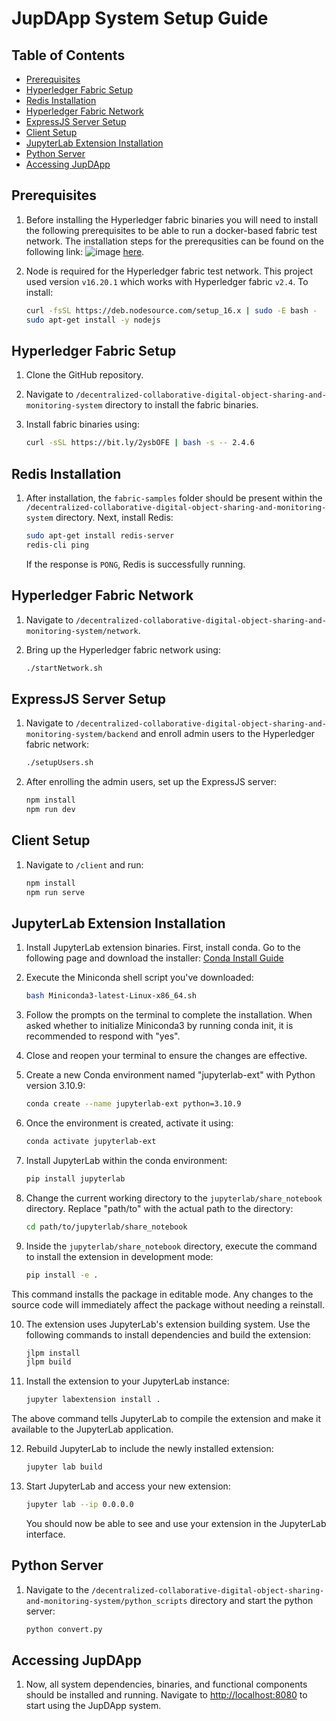 # JupDApp System Setup Guide

## Table of Contents
- [Prerequisites](#prerequisites)
- [Hyperledger Fabric Setup](#hyperledger-fabric-setup)
- [Redis Installation](#redis-installation)
- [Hyperledger Fabric Network](#hyperledger-fabric-network)
- [ExpressJS Server Setup](#expressjs-server-setup)
- [Client Setup](#client-setup)
- [JupyterLab Extension Installation](#jupyterlab-extension-installation)
- [Python Server](#python-server)
- [Accessing JupDApp](#accessing-jupdapp)

## Prerequisites

1. Before installing the Hyperledger fabric binaries you will need to install the following prerequisites to be able to run a docker-based fabric test network. The installation steps for the prerequsities can be found on the following link: ![image](https://github.com/dlovric13/JupDApp/assets/47255927/814140a2-a3fe-4e27-b582-bc51f12e6e49)
 [here](https://hyperledger-fabric.readthedocs.io/en/release-2.4/prereqs.html).

2. Node is required for the Hyperledger fabric test network. This project used version `v16.20.1` which works with Hyperledger fabric `v2.4`. To install:
   ```bash
   curl -fsSL https://deb.nodesource.com/setup_16.x | sudo -E bash -
   sudo apt-get install -y nodejs
   ```

## Hyperledger Fabric Setup

1. Clone the GitHub repository.

2. Navigate to `/decentralized-collaborative-digital-object-sharing-and-monitoring-system` directory to install the fabric binaries.

3. Install fabric binaries using:
   ```bash
   curl -sSL https://bit.ly/2ysbOFE | bash -s -- 2.4.6
   ```

## Redis Installation

1. After installation, the `fabric-samples` folder should be present within the `/decentralized-collaborative-digital-object-sharing-and-monitoring-system` directory. Next, install Redis:
   ```bash
   sudo apt-get install redis-server
   redis-cli ping
   ```
   If the response is `PONG`, Redis is successfully running.

## Hyperledger Fabric Network 

1. Navigate to `/decentralized-collaborative-digital-object-sharing-and-monitoring-system/network`.

2. Bring up the Hyperledger fabric network using:
   ```bash
   ./startNetwork.sh
   ```

## ExpressJS Server Setup

1. Navigate to `/decentralized-collaborative-digital-object-sharing-and-monitoring-system/backend` and enroll admin users to the Hyperledger fabric network:
   ```bash
   ./setupUsers.sh
   ```

2. After enrolling the admin users, set up the ExpressJS server:
   ```bash
   npm install
   npm run dev
   ```

## Client Setup

1. Navigate to `/client` and run:
   ```bash
   npm install 
   npm run serve
   ```

## JupyterLab Extension Installation

1. Install JupyterLab extension binaries. First, install conda. Go to the following page and download the installer: [Conda Install Guide](https://docs.conda.io/projects/conda/en/latest/user-guide/install/linux.html)

2. Execute the Miniconda shell script you've downloaded:
   ```bash
   bash Miniconda3-latest-Linux-x86_64.sh
   ```

3. Follow the prompts on the terminal to complete the installation. When asked whether to initialize Miniconda3 by running conda init, it is recommended to respond with "yes".

4. Close and reopen your terminal to ensure the changes are effective.

5. Create a new Conda environment named "jupyterlab-ext" with Python version 3.10.9:
   ```bash
   conda create --name jupyterlab-ext python=3.10.9
   ```

6. Once the environment is created, activate it using:
   ```bash
   conda activate jupyterlab-ext
   ```

7. Install JupyterLab within the conda environment:
   ```bash
   pip install jupyterlab
   ```

8. Change the current working directory to the `jupyterlab/share_notebook` directory. Replace "path/to" with the actual path to the directory:
   ```bash
   cd path/to/jupyterlab/share_notebook
   ```

9. Inside the `jupyterlab/share_notebook` directory, execute the command to install the extension in development mode:
   ```bash
   pip install -e .
   ```
This command installs the package in editable mode. Any changes to the source code will immediately affect the package without needing a reinstall.

10. The extension uses JupyterLab's extension building system. Use the following commands to install dependencies and build the extension:
    ```bash
    jlpm install
    jlpm build
    ```

11. Install the extension to your JupyterLab instance:
    ```bash
    jupyter labextension install .
    ```
 The above command tells JupyterLab to compile the extension and make it available to the JupyterLab application.
 
12. Rebuild JupyterLab to include the newly installed extension:
    ```bash
    jupyter lab build
    ```

13. Start JupyterLab and access your new extension:
    ```bash
    jupyter lab --ip 0.0.0.0
    ```
    You should now be able to see and use your extension in the JupyterLab interface.

## Python Server

1. Navigate to the `/decentralized-collaborative-digital-object-sharing-and-monitoring-system/python_scripts` directory and start the python server:
   ```bash
   python convert.py
   ```

## Accessing JupDApp

1. Now, all system dependencies, binaries, and functional components should be installed and running. Navigate to [http://localhost:8080](http://localhost:8080) to start using the JupDApp system.
